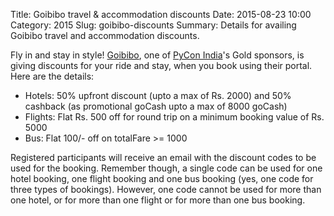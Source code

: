 Title: Goibibo travel & accommodation discounts
Date: 2015-08-23 10:00
Category: 2015
Slug: goibibo-discounts
Summary: Details for availing Goibibo travel and accommodation discounts.

Fly in and stay in style! [Goibibo](http://www.goibibo.com/), one of [PyCon India](https://in.pycon.org/2015/)'s Gold sponsors, is giving discounts for your ride and stay, when you book using their portal. Here are the details:

- Hotels: 50% upfront discount (upto a max of Rs. 2000) and 50% cashback (as promotional goCash upto a max of 8000 goCash) 
- Flights: Flat Rs. 500 off for round trip on a minimum booking value of Rs. 5000
- Bus: Flat 100/- off on totalFare >= 1000

Registered participants will receive an email with the discount codes to be used for the booking. Remember though, a single code can be used for one hotel booking, one flight booking and one bus booking (yes, one code for three types of bookings). However, one code cannot be used for more than one hotel, or for more than one flight or for more than one bus booking.